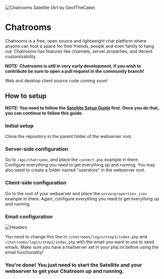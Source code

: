 ![Chatrooms Satellite](https://github.com/PopularTopplingJelly/Chatrooms/blob/main/.webassets/WatermarkSatelliteEnabled128.png) (Art by GeofTheCake)
# Chatrooms
Chatrooms is a free, open source and lightweight chat platform where anyone can host a space for their friends, people and even family to hang out. Chatrooms has features like channels, server properties, and decent customizability. 

**NOTE: Chatrooms is still in very early development, if you wish to contribute be sure to open a pull request in the community branch!**

Web and desktop client source code coming soon!
## How to setup
**NOTE: You need to follow the [Satellite Setup Guide](https://github.com/PopularTopplingJelly/Chatrooms/blob/main/satellite/how_to_satellite.md) first. Once you do that, you can continue to follow this guide.**
### Initial setup
Clone the repository in the parent folder of the webserver root.
### Server-side configuration
Go to `/api/chatrooms`, and place the `connect.php` example in there. Configure everything you need to get everything up and running.
You may also need to create a folder named "userstore" in the webserver root.
### Client-side configuration
Go to the root of your webserver and place the `serverproperties.json` example in there. Again, configure everything you need to get everything up and running.
### Email configuration
![Headers](https://github.com/PopularTopplingJelly/Chatrooms/blob/main/.webassets/2023-01-01_14-26.png?raw=true)

You need to change this line in `/chatrooms/login/step1/index.php` and `/chatrooms/login/step1/index.php` with the email you want to use to send emails. Make sure you have a mailserver set in your php.ini before using the email functionality!
### You're done! You just need to start the Satellite and your webserver to get your Chatroom up and running.
